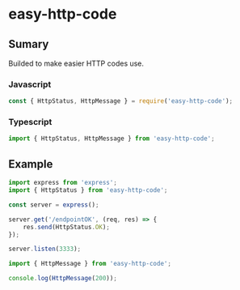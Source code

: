 # easy-http-code

## Sumary
Builded to make easier HTTP codes use.

### Javascript
```javascript
const { HttpStatus, HttpMessage } = require('easy-http-code');
```

### Typescript
```javascript
import { HttpStatus, HttpMessage } from 'easy-http-code';
```

## Example

```javascript
import express from 'express';
import { HttpStatus } from 'easy-http-code';

const server = express();

server.get('/endpointOK', (req, res) => {
    res.send(HttpStatus.OK);
});

server.listen(3333);
```

```javascript
import { HttpMessage } from 'easy-http-code';

console.log(HttpMessage(200));
```
